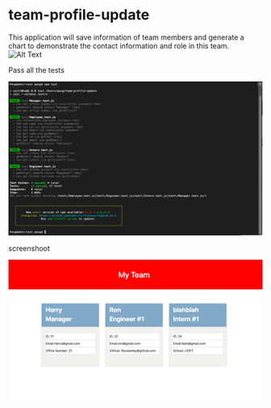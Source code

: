 # team-profile-update

This application will save information of team members and generate a chart to demonstrate the contact information and role in this team.
![Alt Text](./sample.gif)

Pass all the tests

![screenshot](./sample.png)

screenshoot

![screenshot](./team.png)